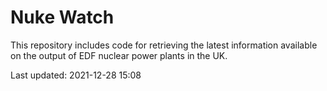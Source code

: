 # Nuke Watch

This repository includes code for retrieving the latest information available on the output of EDF nuclear power plants in the UK.

Last updated: 2021-12-28 15:08